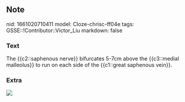 ## Note
nid: 1661020710411
model: Cloze-chrisc-ff04e
tags: GSSE::!Contributor::Victor_Liu
markdown: false

### Text
The {{c2::saphenous nerve}} bifurcates 5-7cm above the {{c3::medial malleolus}} to run on each side of the {{c1::great saphenous vein}}.

### Extra
<img src="paste-962d36239a19b0556dcced61fde1e5cff3642197.jpg">
